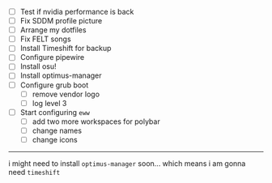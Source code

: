 - [ ] Test if nvidia performance is back
- [ ] Fix SDDM profile picture
- [ ] Arrange my dotfiles
- [ ] Fix FELT songs
- [ ] Install Timeshift for backup
- [ ] Configure pipewire
- [ ] Install osu!
- [ ] Install optimus-manager
- [ ] Configure grub boot
	- [ ] remove vendor logo
	- [ ] log level 3
- [ ] Start configuring `eww`
	- [ ] add two more workspaces for polybar
	- [ ] change names
	- [ ] change icons
---
i might need to install `optimus-manager` soon... which means i am gonna need `timeshift`